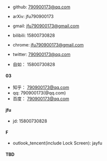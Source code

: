 
#### 
- github: 790900173@qq.com
- arXiv: jfu790900173
- gmail: jfu790900173@gmail.com
- bilibili: 15800730828
- chrome: jfu790900173@gmail.com
- twitter: 790900173@qq.com  

- 自如： 15800730828

#### 03
- 知乎： 790900173@qq.com
- qq: 790900173(@qq.com)
- 百度： 790900173@qq.com

#### jfu
- jd: 15800730828

#### F
- outlook_tencent(include Lock Screen): jayfu

#### TBD



  

  
  
  

